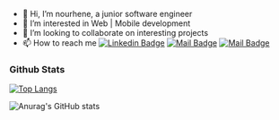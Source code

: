 - 👋 Hi, I’m nourhene, a junior software engineer
- 👀 I’m interested in Web | Mobile development
- 💞️ I’m looking to collaborate on interesting projects
- 📫 How to reach me [![Linkedin Badge](https://img.shields.io/badge/-NourhèneOueslati-0e76a8?style=flat&labelColor=0e76a8&logo=linkedin&logoColor=white)](https://www.linkedin.com/in/nourhène-oueslati-73b27a15b/) [![Mail Badge](https://img.shields.io/badge/-Nourhène-e84393?style=flat&labelColor=e84393&logo=instagram&logoColor=white)](https://www.instagram.com/nourhene.oueslati/?hl=fr) [![Mail Badge](https://img.shields.io/badge/-NourhèneOueslati-c0392b?style=flat&labelColor=c0392b&logo=gmail&logoColor=white)](mailto:oueslatinnourhene@gmail.com) 
### Github Stats
 [![Top Langs](https://github-readme-stats.vercel.app/api/top-langs/?username=nurhene&layout=compact&theme=highcontrast&card_width=250)](https://github.com/anuraghazra/github-readme-stats)

![Anurag's GitHub stats](https://github-readme-stats.vercel.app/api?username=nurhene&count_private=true&theme=highcontrast&hide=contribs,prs)
<!---
nurhene/nurhene is a ✨ special ✨ repository because its `README.md` (this file) appears on your GitHub profile.
You can click the Preview link to take a look at your changes.
--->
